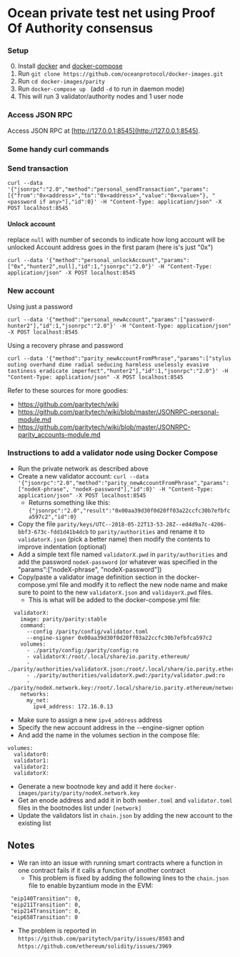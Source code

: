 # Ocean private test net using Proof Of Authority consensus
### Setup

0. Install [docker](https://docs.docker.com/engine/installation/) and [docker-compose](https://docs.docker.com/compose/install/)
1. Run `git clone https://github.com/oceanprotocol/docker-images.git`
2. Run `cd docker-images/parity`
3. Run `docker-compose up ` (add `-d` to run in daemon mode)
4. This will run 3 validator/authority nodes and 1 user node

### Access JSON RPC 
Access JSON RPC at [http://127.0.0.1:8545](http://127.0.0.1:8545).

### Some handy curl commands

### Send transaction
```
curl --data '{"jsonrpc":"2.0","method":"personal_sendTransaction","params":[{"from":"0x<address>","to":"0x<address>","value":"0x<value>"}, "<password if any>"],"id":0}' -H "Content-Type: application/json" -X POST localhost:8545
```

#### Unlock account
replace `null` with number of seconds to indicate how long account will be unlocked
Account address goes in the first param (here is's just "0x")
```
curl --data '{"method":"personal_unlockAccount","params":["0x","hunter2",null],"id":1,"jsonrpc":"2.0"}' -H "Content-Type: application/json" -X POST localhost:8545

```

### New account
Using just a password
```
curl --data '{"method":"personal_newAccount","params":["password-hunter2"],"id":1,"jsonrpc":"2.0"}' -H "Content-Type: application/json" -X POST localhost:8545
```

Using a recovery phrase and password
```
curl --data '{"method":"parity_newAccountFromPhrase","params":["stylus outing overhand dime radial seducing harmless uselessly evasive tastiness eradicate imperfect","hunter2"],"id":1,"jsonrpc":"2.0"}' -H "Content-Type: application/json" -X POST localhost:8545
```

Refer to these sources for more goodies:
* https://github.com/paritytech/wiki
* https://github.com/paritytech/wiki/blob/master/JSONRPC-personal-module.md
* https://github.com/paritytech/wiki/blob/master/JSONRPC-parity_accounts-module.md

### Instructions to add a validator node using Docker Compose
* Run the private network as described above
* Create a new validator account:
    `curl --data '{"jsonrpc":"2.0","method":"parity_newAccountFromPhrase","params":["nodeX-phrase", "nodeX-password"],"id":0}' -H "Content-Type: application/json" -X POST localhost:8545`
  * Returns something like this: `{"jsonrpc":"2.0","result":"0x00aa39d30f0d20ff03a22ccfc30b7efbfca597c2","id":0}`
* Copy the file `parity/keys/UTC--2018-05-22T13-53-28Z--ed4d9a7c-4206-bbf3-673c-fdd1d41b4dcb` to `parity/authorities` and rename it to `validatorX.json` (pick a better name) then modify the contents to improve indentation (optional)
* Add a simple text file named `validatorX.pwd` in `parity/authorities` and add the password `nodeX-password` (or whatever was specified in the "params":["nodeX-phrase", "nodeX-password"])
* Copy/paste a validator image definition section in the docker-compose.yml file and modify it to reflect the new node name and make sure to point to the new `validatorX.json` and `validayorX.pwd` files.
  * This is what will be added to the docker-compose.yml file:
```
  validatorX:
    image: parity/parity:stable
    command:
      --config /parity/config/validator.toml
      --engine-signer 0x00aa39d30f0d20ff03a22ccfc30b7efbfca597c2
    volumes:
      - ./parity/config:/parity/config:ro
      - validatorX:/root/.local/share/io.parity.ethereum/
      - ./parity/authorities/validatorX.json:/root/.local/share/io.parity.ethereum/keys/${NETWORK_NAME}/validator.json:ro
      - ./parity/authorities/validatorX.pwd:/parity/validator.pwd:ro
      - ./parity/nodeX.network.key:/root/.local/share/io.parity.ethereum/network/key:ro
    networks:
      my_net:
        ipv4_address: 172.16.0.13

``` 
  * Make sure to assign a new `ipv4_address` address
  * Specify the new account address in the --engine-signer option
  * And add the name in the volumes section in the compose file:
```
volumes:
  validator0:
  validator1:
  validator2:
  validatorX:

```
* Generate a new bootnode key and add it here `docker-images/parity/parity/nodeX.network.key`
* Get an enode address and add it in both `member.toml` and `validator.toml` files in the bootnodes list under `[network]`
* Update the validators list in `chain.json` by adding the new account to the existing list


## Notes
* We ran into an issue with running smart contracts where a function in one contract fails if it calls a function of another contract
  * This problem is fixed by adding the following lines to the `chain.json` file to enable byzantium mode in the EVM:
```
 "eip140Transition": 0,
 "eip211Transition": 0,
 "eip214Transition": 0,
 "eip658Transition": 0
```
  * The problem is reported in `https://github.com/paritytech/parity/issues/8503` and `https://github.com/ethereum/solidity/issues/3969`
  